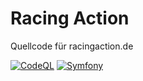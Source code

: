 # Racing Action

Quellcode für racingaction.de


[![CodeQL](https://github.com/wolfkidsounds/www.racingaction.de/actions/workflows/github-code-scanning/codeql/badge.svg?branch=master)](https://github.com/wolfkidsounds/www.racingaction.de/actions/workflows/github-code-scanning/codeql)
[![Symfony](https://github.com/wolfkidsounds/www.racingaction.de/actions/workflows/symfony.yml/badge.svg?branch=master)](https://github.com/wolfkidsounds/www.racingaction.de/actions/workflows/symfony.yml)
